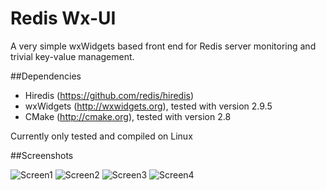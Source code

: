 Redis Wx-UI
=================

A very simple wxWidgets based front end for Redis server monitoring and trivial key-value management.

##Dependencies

- Hiredis (https://github.com/redis/hiredis)
- wxWidgets (http://wxwidgets.org), tested with version 2.9.5
- CMake (http://cmake.org), tested with version 2.8

Currently only tested and compiled on Linux

##Screenshots

![Screen1](https://raw.github.com/kadekcipta/wxredisui/master/screenshots/screen1.png)
![Screen2](https://raw.github.com/kadekcipta/wxredisui/master/screenshots/screen2.png)
![Screen3](https://raw.github.com/kadekcipta/wxredisui/master/screenshots/screen3.png)
![Screen4](https://raw.github.com/kadekcipta/wxredisui/master/screenshots/screen4.png)
